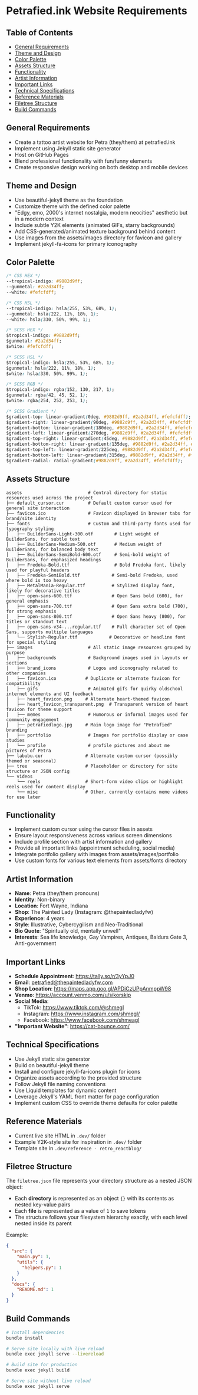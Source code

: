 # Petrafied.ink Website Requirements

## Table of Contents
- [General Requirements](#general-requirements)
- [Theme and Design](#theme-and-design)
- [Color Palette](#color-palette)
- [Assets Structure](#assets-structure)
- [Functionality](#functionality)
- [Artist Information](#artist-information)
- [Important Links](#important-links)
- [Technical Specifications](#technical-specifications)
- [Reference Materials](#reference-materials)
- [Filetree Structure](#filetree-structure)
- [Build Commands](#build-commands)

## General Requirements
- Create a tattoo artist website for Petra (they/them) at petrafied.ink
- Implement using Jekyll static site generator
- Host on GitHub Pages
- Blend professional functionality with fun/funny elements
- Create responsive design working on both desktop and mobile devices

## Theme and Design
- Use beautiful-jekyll theme as the foundation
- Customize theme with the defined color palette
- "Edgy, emo, 2000's internet nostalgia, modern neocities" aesthetic but in a modern context 
- Include subtle Y2K elements (animated GIFs, starry backgrounds)
- Add CSS-generated/animated texture background behind content
- Use images from the assets/images directory for favicon and gallery
- Implement jekyll-fa-icons for primary iconography

## Color Palette

<!-- Coolors Palette Widget -->
<script src="https://coolors.co/palette-widget/widget.js"></script>
<script data-id="07953001025888269">new CoolorsPaletteWidget("07953001025888269", ["9882d9","2a2d34","fefcfd"]); </script>

```css
/* CSS HEX */
--tropical-indigo: #9882d9ff;
--gunmetal: #2a2d34ff;
--white: #fefcfdff;

/* CSS HSL */
--tropical-indigo: hsla(255, 53%, 68%, 1);
--gunmetal: hsla(222, 11%, 18%, 1);
--white: hsla(330, 50%, 99%, 1);

/* SCSS HEX */
$tropical-indigo: #9882d9ff;
$gunmetal: #2a2d34ff;
$white: #fefcfdff;

/* SCSS HSL */
$tropical-indigo: hsla(255, 53%, 68%, 1);
$gunmetal: hsla(222, 11%, 18%, 1);
$white: hsla(330, 50%, 99%, 1);

/* SCSS RGB */
$tropical-indigo: rgba(152, 130, 217, 1);
$gunmetal: rgba(42, 45, 52, 1);
$white: rgba(254, 252, 253, 1);

/* SCSS Gradient */
$gradient-top: linear-gradient(0deg, #9882d9ff, #2a2d34ff, #fefcfdff);
$gradient-right: linear-gradient(90deg, #9882d9ff, #2a2d34ff, #fefcfdff);
$gradient-bottom: linear-gradient(180deg, #9882d9ff, #2a2d34ff, #fefcfdff);
$gradient-left: linear-gradient(270deg, #9882d9ff, #2a2d34ff, #fefcfdff);
$gradient-top-right: linear-gradient(45deg, #9882d9ff, #2a2d34ff, #fefcfdff);
$gradient-bottom-right: linear-gradient(135deg, #9882d9ff, #2a2d34ff, #fefcfdff);
$gradient-top-left: linear-gradient(225deg, #9882d9ff, #2a2d34ff, #fefcfdff);
$gradient-bottom-left: linear-gradient(315deg, #9882d9ff, #2a2d34ff, #fefcfdff);
$gradient-radial: radial-gradient(#9882d9ff, #2a2d34ff, #fefcfdff);
```

## Assets Structure

```
assets                         # Central directory for static resources used across the project
├── default_cursor.cur         # Default custom cursor used for general site interaction
├── favicon.ico                # Favicon displayed in browser tabs for brand/site identity
├── fonts                      # Custom and third-party fonts used for typography styling
│   ├── BuilderSans-Light-300.otf        # Light weight of BuilderSans, for subtle text
│   ├── BuilderSans-Medium-500.otf       # Medium weight of BuilderSans, for balanced body text
│   ├── BuilderSans-SemiBold-600.otf     # Semi-bold weight of BuilderSans, for emphasized headings
│   ├── Fredoka-Bold.ttf                 # Bold Fredoka font, likely used for playful headers
│   ├── Fredoka-SemiBold.ttf            # Semi-bold Fredoka, used where bold is too heavy
│   ├── MetalMania-Regular.ttf          # Stylized display font, likely for decorative titles
│   ├── open-sans-600.ttf               # Open Sans bold (600), for general emphasis
│   ├── open-sans-700.ttf               # Open Sans extra bold (700), for strong emphasis
│   ├── open-sans-800.ttf               # Open Sans heavy (800), for titles or standout text
│   ├── open-sans-v34-...regular.ttf    # Full character set of Open Sans, supports multiple languages
│   └── Stylish-Regular.ttf            # Decorative or headline font for special styling
├── images                     # All static image resources grouped by purpose
│   ├── backgrounds            # Background images used in layouts or sections
│   ├── brand_icons            # Logos and iconography related to other companies
│   ├── favicon.ico           # Duplicate or alternate favicon for compatibility
│   ├── gifs                   # Animated gifs for quirky oldschool internet elements and UI feedback
│   ├── heart_favicon.png     # Alternate heart-themed favicon
│   ├── heart_favicon_transparent.png  # Transparent version of heart favicon for theme support
│   ├── memes                  # Humorous or informal images used for community engagement
│   ├── petrafiedlogo.jpg     # Main logo image for "Petrafied" branding
│   ├── portfolio              # Images for portfolio display or case studies
│   └── profile                # profile pictures and about me pictures of Petra
├── labubu.cur                # Alternate custom cursor (possibly themed or seasonal)
├── tree                      # Placeholder or directory for site structure or JSON config
└── videos
    └── reels                 # Short-form video clips or highlight reels used for content display
    └── misc                  # Other, currently contains meme videos for use later
```

## Functionality
- Implement custom cursor using the cursor files in assets
- Ensure layout responsiveness across various screen dimensions
- Include profile section with artist information and gallery
- Provide all important links (appointment scheduling, social media)
- Integrate portfolio gallery with images from assets/images/portfolio
- Use custom fonts for various text elements from assets/fonts directory

## Artist Information
- **Name**: Petra (they/them pronouns)
- **Identity**: Non-binary
- **Location**: Fort Wayne, Indiana
- **Shop**: The Painted Lady (Instagram: @thepaintedladyfw)
- **Experience**: 4 years
- **Style**: Illustrative, Cybercygilism and Neo-Traditional
- **Bio Quote**: "Spiritually old, mentally unwell"
- **Interests**: Sea life knowledge, Gay Vampires, Antiques, Baldurs Gate 3, Anti-government

## Important Links
- **Schedule Appointment**: https://tally.so/r/3yYpJ0
- **Email**: petrafied@thepaintedladyfw.com
- **Shop Location**: https://maps.app.goo.gl/APDiCzUPpAnmppW98
- **Venmo**: https://account.venmo.com/u/sikorskip
- **Social Media**:
  - TikTok: https://www.tiktok.com/@shmegl
  - Instagram: https://www.instagram.com/shmegl/
  - Facebook: https://www.facebook.com/shmeagl
- **"Important Website"**: https://cat-bounce.com/

## Technical Specifications
- Use Jekyll static site generator
- Build on beautiful-jekyll theme
- Install and configure jekyll-fa-icons plugin for icons
- Organize assets according to the provided structure
- Follow Jekyll file naming conventions
- Use Liquid templates for dynamic content
- Leverage Jekyll's YAML front matter for page configuration
- Implement custom CSS to override theme defaults for color palette

## Reference Materials
- Current live site HTML in `.dev/` folder
- Example Y2K-style site for inspiration in `.dev/` folder
- Template site in `.dev/reference - retro_reactblog/`

## Filetree Structure

The `filetree.json` file represents your directory structure as a nested JSON object:

- Each **directory** is represented as an object `{}` with its contents as nested key-value pairs
- Each **file** is represented as a value of `1` to save tokens
- The structure follows your filesystem hierarchy exactly, with each level nested inside its parent

Example:
```json
{
  "src": {
    "main.py": 1,
    "utils": {
      "helpers.py": 1
    }
  },
  "docs": {
    "README.md": 1
  }
}
```

## Build Commands
```bash
# Install dependencies
bundle install

# Serve site locally with live reload
bundle exec jekyll serve --livereload

# Build site for production
bundle exec jekyll build

# Serve site without live reload
bundle exec jekyll serve
```
